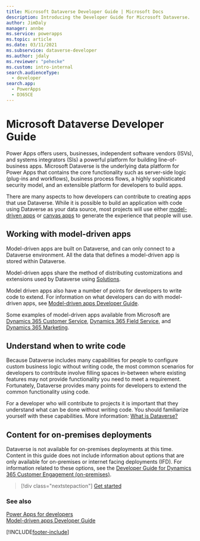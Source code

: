 ```yaml
---
title: Microsoft Dataverse Developer Guide | Microsoft Docs
description: Introducing the Developer Guide for Microsoft Dataverse.
author: JimDaly
manager: annbe
ms.service: powerapps
ms.topic: article
ms.date: 03/11/2021
ms.subservice: dataverse-developer
ms.author: jdaly
ms.reviewer: "pehecke"
ms.custom: intro-internal
search.audienceType: 
  - developer
search.app: 
  - PowerApps
  - D365CE
---
```


# Microsoft Dataverse Developer Guide

Power Apps offers users, businesses, independent software vendors (ISVs), and systems integrators (SIs) a powerful platform for building line-of-business apps. Microsoft Dataverse is the underlying data platform for Power Apps that contains the core functionality such as server-side logic (plug-ins and workflows), business process flows, a highly sophisticated security model, and an extensible platform for developers to build apps. 

There are many aspects to how developers can contribute to creating apps that use Dataverse. While it is possible to build an application with code using Dataverse as your data source, most projects will use either [model-driven apps](../../maker/model-driven-apps/model-driven-app-overview.md) or [canvas apps](../../maker/canvas-apps/getting-started.md) to generate the experience that people will use. 

## Working with model-driven apps

Model-driven apps are built on Dataverse, and can only connect to a Dataverse environment. All the data that defines a model-driven app is stored within Dataverse.

Model-driven apps share the method of distributing customizations and extensions used by Dataverse using [Solutions](introduction-solutions.md).

Model driven apps also have a number of points for developers to write code to extend. For information on what developers can do with model-driven apps, see [Model-driven apps Developer Guide](../model-driven-apps/overview.md).

Some examples of model-driven apps available from Microsoft are [Dynamics 365 Customer Service](/dynamics365/customer-service/help-hub), [Dynamics 365 Field Service](/dynamics365/field-service/overview), and [Dynamics 365 Marketing](/dynamics365/marketing/help-hub).

## Understand when to write code

Because Dataverse includes many capabilities for people to configure custom business logic without writing code, the most common scenarios for developers to contribute involve filling spaces in-between where existing features may not provide functionality you need to meet a requirement. Fortunately, Dataverse provides many points for developers to extend the common functionality using code.

For a developer who will contribute to projects it is important that they understand what can be done without writing code. You should familiarize yourself with these capabilities. More information: [What is Dataverse?](../../maker/data-platform/data-platform-intro.md) 

## Content for on-premises deployments

Dataverse is not available for on-premises deployments at this time. Content in this guide does not include information about options that are only available for on-premises or internet facing deployments (IFD). For information related to these options, see the [Developer Guide for Dynamics 365 Customer Engagement (on-premises)](/dynamics365/customerengagement/on-premises/developer/overview).

> [!div class="nextstepaction"]
> [Get started](get-started-developers.md)

### See also

[Power Apps for developers](../../index.yml?panel=developer)<br/>
[Model-driven apps Developer Guide](../model-driven-apps/overview.md)


[!INCLUDE[footer-include](../../includes/footer-banner.md)]
